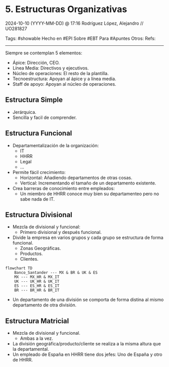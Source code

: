 # 5. Estructuras Organizativas
2024-10-10 (YYYY-MM-DD) @ 17:16
Rodríguez López, Alejandro // UO281827

Tags:
	#showable
	Hecho en #EPI
	Sobre #EBT
	Para #Apuntes
	Otros:
	Refs:
 
<hr>

Siempre se contemplan 5 elementos:
- Ápice: Dirección, CEO.
- Línea Media: Directivos y ejecutivos.
- Núcleo de operaciones: El resto de la plantilla.
- Tecnoestructura: Apoyan al ápice y a línea media.
- Staff de apoyo: Apoyan al núcleo de operaciones.

## Estructura Simple

- Jerárquica.
- Sencilla y facil de comprender.

## Estructura Funcional

- Departamentalización de la organización:
	- IT
	- HHRR
	- Legal
	- ...
- Permite fácil crecimiento:
	- Horizontal: Añadiendo departamentos de otras cosas.
	- Vertical: Incrementando el tamaño de un departamento existente.
- Crea barreras de conocimiento entre empleados:
	- Un miembro de HHRR conoce muy bien su departamenteo pero no sabe nada de IT.

## Estructura Divisional

- Mezcla de divisional y funcional:
	- Primero divisional y después funcional.
- Divide la empresa en varios grupos y cada grupo se estructura de forma funcional.
	- Zonas Geográficas.
	- Productos.
	- Clientes.

```mermaid
flowchart TD
	Banco_Santander --- MX & BR & UK & ES
	MX --- MX_HR & MX_IT
	UK --- UK_HR & UK_IT
	ES --- ES_HR & ES_IT
	BR --- BR_HR & BR_IT
```

- Un departamento de una división se comporta de forma distina al mismo departamento de otra división.

## Estructura Matricial

- Mezcla de divisional y funcional.
	- Ambas a la vez.
- La división geográfica/producto/cliente se realiza a la misma altura que la departamental.
- Un empleado de España en HHRR tiene dos jefes: Uno de España y otro de HHRR.
